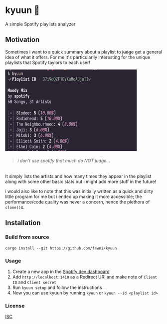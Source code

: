# kyuun 🍒

A simple Spotify playlists analyzer

## Motivation

Sometimes i want to a quick summary about a playlist to ~~judge~~ get a general idea of what it offers. For me it's particularily interesting for the unique playlists that Spotify taylors to each user!

![scrot](assets/scrot.png)

> ###### i don't use spotify that much do NOT judge...

It simply lists the artists and how many times they appear in the playlist along with some other basic stats but i might add more stuff in the future!

i would also like to note that this was initially written as a quick and dirty little program for me but i ended up making it more accessible; the performance/code quality was never a concern, hence the plethora of `clone()`s.

## Installation

<!-- Static binaries are automatically released [here](https://github.com/fawni/kyuun/releases) -->

<!-- ### crates.io

```
cargo install kyuun
``` -->

### Build from source

```
cargo install --git https://github.com/fawni/kyuun
```

### Usage

1. Create a new app in the [Spotify dev dashboard](https://developer.spotify.com/dashboard)
2. Add `http://localhost:1410` as a Redirect URI and make note of `Client ID` and `Client secret`
3. Run `kyuun setup` and follow the instructions
4. Now you can use kyuun by running `kyuun` or `kyuun --id <playlist id>`

### License

[ISC](LICENSE)

